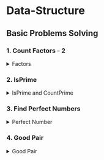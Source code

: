 # Data-Structure
## Basic Problems Solving
### 1. Count Factors - 2
<details>
<summary>Factors</summary>

#### Problem Description
```
Given an integer A, you need to find the count of it's factors.
Factor of a number is the number which divides it perfectly leaving no remainder.
Example : 1, 2, 3, 6 are factors of 6
```
#### Problem Constraints
- 1 <= A <= 10<sup>9</sup>
#### Input Format : `The first and only argument is an integer A.`
#### Output Format : `Return the count of factors of A.`
#### Examples : 
**Input 1:** `5`  &nbsp;&nbsp;&nbsp;&nbsp;&nbsp;  **Output 1:** `2`

**Input 2:** `10` &nbsp;&nbsp;&nbsp;&nbsp;&nbsp;  **Output 2:** `4`
#### Example Explanation
***Explanation 1:*** `Factors of 5 are 1 and 5.`

***Explanation 2:*** `Factors of 10 are 1, 2, 5, and 10.`
</details>

### 2. IsPrime
<details>
<summary>IsPrime and CountPrime</summary>

#### Problem Description
```
Given a number A. Return 1 if A is prime and return 0 if not. 

Note : 
The value of A can cross the range of Integer.
```
#### Problem Constraints
- 1 <= A <= 10<sup>9</sup>
#### Input Format : `The first and only argument is an integer A.`
#### Output Format : `Return 1 if A is prime else return 0..`
#### Examples :
**Input 1:** `A = 5`  &nbsp;&nbsp;&nbsp;&nbsp;&nbsp;  **Output 1:** `1`

**Input 2:** `A = 10` &nbsp;&nbsp;&nbsp;&nbsp;&nbsp;  **Output 2:** `0`
#### Example Explanation
***Explanation 1:*** `5 is a prime number.`

***Explanation 2:*** `10 is not a prime number.`
</details>

### 3. Find Perfect Numbers
<details>
<summary>Perfect Number</summary>

#### Problem Description
```
You are given an integer A. You have to tell whether it is a perfect number or not.
Perfect number is a positive integer which is equal to the sum of its proper positive divisors.
A <bold>proper divisor</bold> of a natural number is the divisor that is strictly less than the number.
```
#### Problem Constraints
- 1 <= A <= 10<sup>6</sup>
#### Input Format : `First and only argument contains a single positive integer A.`
#### Output Format : `Return 1 if A is a perfect number and 0 otherwise.`
#### Examples :
**Input 1:** `A = 4`  &nbsp;&nbsp;&nbsp;&nbsp;&nbsp;  **Output 1:** `0`

**Input 2:** `A = 6` &nbsp;&nbsp;&nbsp;&nbsp;&nbsp;  **Output 2:** `1`
#### Example Explanation
***Explanation 1:*** `For A = 4, the sum of its proper divisors = 1 + 2 = 3, is not equal to 4.`

***Explanation 2:*** `For A = 6, the sum of its proper divisors = 1 + 2 + 3 = 6, is equal to 6.`
</details>

### 4. Good Pair
<details>
<summary>Good Pair</summary>

#### Problem Description
```
Given an array A and an integer B. A pair(i, j) in the array is a good pair if i != j and (A[i] + A[j] == B).
Check if any good pair exist or not.
```
#### Problem Constraints
- 1 <= A.size() <= 10<sup>4</sup>
- 1 <= A[i] <= 10<sup>9</sup>
- 1 <= B <= 10<sup>9</sup>
#### Input Format : 
```
First argument is an integer array A.
Second argument is an integer B.
```
#### Output Format : `Return 1 if good pair exist otherwise return 0.`
#### Examples :
**Input 1:** `A = [1,2,3,4] B = 7`  &nbsp;&nbsp;&nbsp;&nbsp;&nbsp;  **Output 1:** `1`

**Input 2:** `A = [1,2,4] B = 4` &nbsp;&nbsp;&nbsp;&nbsp;&nbsp;  **Output 2:** `0`

**Input 2:** `A = [1,2,2] B = 4` &nbsp;&nbsp;&nbsp;&nbsp;&nbsp;  **Output 2:** `1`
#### Example Explanation
***Explanation 1:*** `(i,j) = (3,4)`

***Explanation 2:*** `No pair has sum equal to 4.`

***Explanation 1:*** ` (i,j) = (2,3)`
</details>